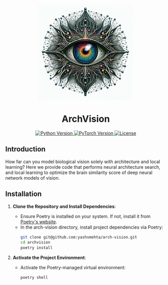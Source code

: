 <p align="center"> <img width="300" src="imgs/archi-vision-logo.jpg" alt="ArchVision Logo"> </p> <h1 align="center">ArchVision</h1> <p align="center"> <a href="https://www.python.org/downloads/release/python-3100/"> <img src="https://img.shields.io/badge/Python-3.10-blue?style=for-the-badge&logo=python" alt="Python Version"> </a> <a href="https://www.pytorch.com/"> <img src="https://img.shields.io/badge/PyTorch-2.2-blue?style=for-the-badge&logo=pytorch&labelColor=gray&color=orange" alt="PyTorch Version"> </a> <a href="https://opensource.org/license/mit/"> <img src="https://img.shields.io/badge/License-MIT-yellow.svg?style=for-the-badge&logo=open-source-initiative" alt="License"> </a> </p>


## Introduction
How far can you model biological vision solely with architecture and local learning? Here we provide code that performs neural architecture search, and local learning to optimize the brain similarity score of deep neural network models of vision.

## Installation
1. **Clone the Repository and Install Dependencies**: 
   - Ensure Poetry is installed on your system. If not, install it from [Poetry's website](https://python-poetry.org/docs/#installation). 
   - In the arch-vision directory, install project dependencies via Poetry:
     ```bash
     git clone git@github.com:yashsmehta/arch-vision.git
     cd archvision
     poetry install
     ```

3. **Activate the Project Environment**:
   - Activate the Poetry-managed virtual environment:
     ```bash
     poetry shell
     ```



